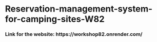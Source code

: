 # Reservation-management-system-for-camping-sites-W82

<h3> <b> Link for the website: <b> https://workshop82.onrender.com/ </h3>
